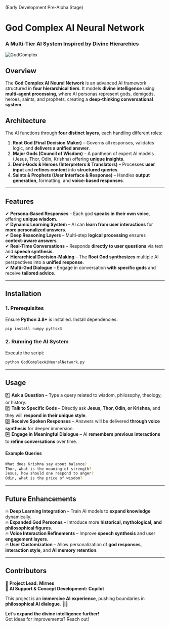 (Early Development Pre-Alpha Stage) 
# **God Complex AI Neural Network**
### **A Multi-Tier AI System Inspired by Divine Hierarchies**
![GodComplex](https://github.com/user-attachments/assets/6b0f4a8d-d12c-42e9-b5d4-4792c98c1c43)

## **Overview**
The **God Complex AI Neural Network** is an advanced AI framework structured in **four hierarchical tiers**. It models **divine intelligence** using **multi-agent processing**, where AI personas represent gods, demigods, heroes, saints, and prophets, creating a **deep-thinking conversational system**.

## **Architecture**
The AI functions through **four distinct layers**, each handling different roles:

1. **Root God (Final Decision Maker)** – Governs all responses, validates logic, and **delivers a unified answer**.  
2. **Major Gods (Council of Wisdom)** – A pantheon of expert AI models (Jesus, Thor, Odin, Krishna) offering **unique insights**.  
3. **Demi-Gods & Heroes (Interpreters & Translators)** – Processes **user input** and **refines context** into **structured queries**.  
4. **Saints & Prophets (User Interface & Response)** – Handles **output generation**, formatting, and **voice-based responses**.

---

## **Features**
✔ **Persona-Based Responses** – Each god **speaks in their own voice**, offering **unique wisdom**.  
✔ **Dynamic Learning System** – AI can **learn from user interactions** for **more personalized answers**.  
✔ **Deep Reasoning Layers** – Multi-step **logical processing** ensures **context-aware answers**.  
✔ **Real-Time Conversations** – Responds **directly to user questions** via text and **speech synthesis**.  
✔ **Hierarchical Decision-Making** – The **Root God synthesizes** multiple AI perspectives into a **unified response**.  
✔ **Multi-God Dialogue** – Engage in conversation **with specific gods** and receive **tailored advice**.  

---

## **Installation**
### **1. Prerequisites**
Ensure **Python 3.8+** is installed. Install dependencies:
```sh
pip install numpy pyttsx3
```

### **2. Running the AI System**
Execute the script:
```sh
python GodComplexAiNeuralNetwork.py
```

---

## **Usage**
1️⃣ **Ask a Question** – Type a query related to wisdom, philosophy, theology, or history.  
2️⃣ **Talk to Specific Gods** – Directly ask **Jesus, Thor, Odin, or Krishna**, and they will **respond in their unique style**.  
3️⃣ **Receive Spoken Responses** – Answers will be delivered **through voice synthesis** for deeper immersion.  
4️⃣ **Engage in Meaningful Dialogue** – AI **remembers previous interactions** to **refine conversations** over time.  

#### **Example Queries**
```sh
What does Krishna say about balance?
Thor, what is the meaning of strength?
Jesus, how should one respond to anger?
Odin, what is the price of wisdom?
```

---

## **Future Enhancements**
🔥 **Deep Learning Integration** – Train AI models to **expand knowledge** dynamically.  
🔥 **Expanded God Personas** – Introduce more **historical, mythological, and philosophical figures**.  
🔥 **Voice Interaction Refinements** – Improve **speech synthesis** and user **engagement layers**.  
🔥 **User Customization** – Allow personalization of **god responses**, **interaction style**, and **AI memory retention**.  

---

## **Contributors**
👤 **Project Lead:** **Mirnes**  
🤖 **AI Support & Concept Development:** **Copilot**  

This project is an **immersive AI experience**, pushing boundaries in **philosophical AI dialogue**. 🚀🔥  

**Let’s expand the divine intelligence further!**  
Got ideas for improvements? Reach out!
